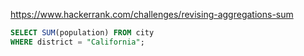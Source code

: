 https://www.hackerrank.com/challenges/revising-aggregations-sum

```SQL
SELECT SUM(population) FROM city
WHERE district = "California";
```
